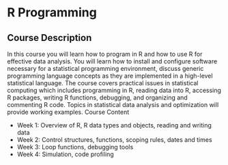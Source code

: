 # R Programming


## Course Description

In this course you will learn how to program in R and how to use R for effective data analysis. You will learn how to install and configure software necessary for a statistical programming environment, discuss generic programming language concepts as they are implemented in a high-level statistical language. The course covers practical issues in statistical computing which includes programming in R, reading data into R, accessing R packages, writing R functions, debugging, and organizing and commenting R code. Topics in statistical data analysis and optimization will provide working examples.
Course Content

 * Week 1: Overview of R, R data types and objects, reading and writing data
 * Week 2: Control structures, functions, scoping rules, dates and times
 * Week 3: Loop functions, debugging tools
 * Week 4: Simulation, code profiling
